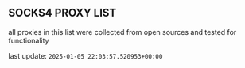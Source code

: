 ## SOCKS4 PROXY LIST

all proxies in this list were collected from open sources and tested for functionality

last update: `2025-01-05 22:03:57.520953+00:00`